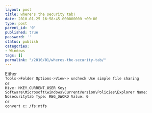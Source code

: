 ```yaml
---
layout: post
title: where's the security tab?
date: 2010-01-25 16:58:45.000000000 +00:00
type: post
parent_id: '0'
published: true
password: ''
status: publish
categories:
- Windows
tags: []
permalink: "/2010/01/wheres-the-security-tab/"
---
```

Either  
`Tools->Folder Options->View-> uncheck Use simple file sharing`  
or  
`Hive: HKEY_CURRENT_USER
Key: Software\Microsoft\windows\CurrentVersion\Policies\Explorer
Name: Nosecuritytab
Type: REG_DWORD
Value: 0`  
or  
`convert c: /fs:ntfs`

